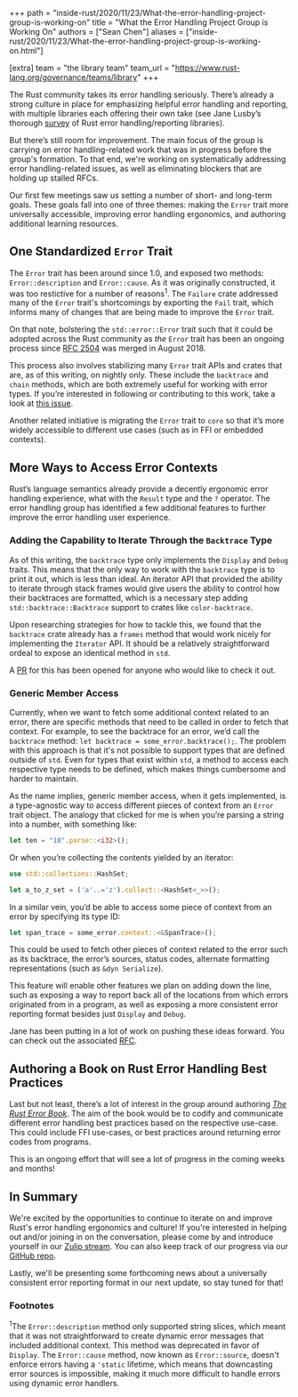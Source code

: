 +++
path = "inside-rust/2020/11/23/What-the-error-handling-project-group-is-working-on"
title = "What the Error Handling Project Group is Working On"
authors = ["Sean Chen"]
aliases = ["inside-rust/2020/11/23/What-the-error-handling-project-group-is-working-on.html"]

[extra]
team = "the library team"
team_url = "https://www.rust-lang.org/governance/teams/library"
+++

The Rust community takes its error handling seriously. There’s already a strong culture in place for emphasizing helpful error handling and reporting, with multiple libraries each offering their own take (see Jane Lusby’s thorough [survey][error_ecosystem_vid] of Rust error handling/reporting libraries).

But there’s still room for improvement. The main focus of the group is carrying on error handling-related work that was in progress before the group's formation. To that end, we're working on systematically addressing error handling-related issues, as well as eliminating blockers that are holding up stalled RFCs.  

Our first few meetings saw us setting a number of short- and long-term goals. These goals fall into one of three themes: making the `Error` trait more universally accessible, improving error handling ergonomics, and authoring additional learning resources. 

## One Standardized `Error` Trait 

The `Error` trait has been around since 1.0, and exposed two methods: `Error::description` and `Error::cause`. As it was originally constructed, it was too restictive for a number of reasons<sup>1</sup>. The `Failure` crate addressed many of the `Error` trait's shortcomings by exporting the `Fail` trait, which informs many of changes that are being made to improve the `Error` trait. 

On that note, bolstering the `std::error::Error` trait such that it could be adopted across the Rust community as _the_ `Error` trait has been an ongoing process since [RFC 2504][rfc2504] was merged in August 2018. 

This process also involves stabilizing many `Error` trait APIs and crates that are, as of this writing, on nightly only. These include the `backtrace` and `chain` methods, which are both extremely useful for working with error types. If you’re interested in following or contributing to this work, take a look at [this issue][core_error_issue].

Another related initiative is migrating the `Error` trait to `core` so that it’s more widely accessible to different use cases (such as in FFI or embedded contexts).

## More Ways to Access Error Contexts

Rust’s language semantics already provide a decently ergonomic error handling experience, what with the `Result` type and the `?` operator. The error handling group has identified a few additional features to further improve the error handling user experience. 

### Adding the Capability to Iterate Through the `Backtrace` Type

As of this writing, the `backtrace` type only implements the `Display` and `Debug` traits. This means that the only way to work with the `backtrace` type is to print it out, which is less than ideal. An iterator API that provided the ability to iterate through stack frames would give users the ability to control how their backtraces are formatted, which is a necessary step adding `std::backtrace::Backtrace` support to crates like `color-backtrace`.

Upon researching strategies for how to tackle this, we found that the `backtrace` crate already has a `frames` method that would work nicely for implementing the `Iterator` API. It should be a relatively straightforward ordeal to expose an identical method in `std`. 

A [PR][backtrace_frames_pr] for this has been opened for anyone who would like to check it out. 

### Generic Member Access

Currently, when we want to fetch some additional context related to an error, there are specific methods that need to be called in order to fetch that context. For example, to see the backtrace for an error, we’d call the `backtrace` method: `let backtrace = some_error.backtrace();`. The problem with this approach is that it's not possible to support types that are defined outside of `std`. Even for types that exist within `std`, a method to access each respective type needs to be defined, which makes things cumbersome and harder to maintain. 

As the name implies, generic member access, when it gets implemented, is a type-agnostic way to access different pieces of context from an `Error` trait object. The analogy that clicked for me is when you’re parsing a string into a number, with something like:

```rust
let ten = "10".parse::<i32>();
```

Or when you’re collecting the contents yielded by an iterator:

```rust
use std::collections::HashSet;

let a_to_z_set = ('a'..='z').collect::<HashSet<_>>();
```

In a similar vein, you’d be able to access some piece of context from an error by specifying its type ID:

```rust
let span_trace = some_error.context::<&SpanTrace>();
```

This could be used to fetch other pieces of context related to the error such as its backtrace, the error’s sources, status codes, alternate formatting representations (such as `&dyn Serialize`).

This feature will enable other features we plan on adding down the line, such as exposing a way to report back all of the locations from which errors originated from in a program, as well as exposing a more consistent error reporting format besides just `Display` and `Debug`. 

Jane has been putting in a lot of work on pushing these ideas forward. You can check out the associated [RFC][gma_rfc].

## Authoring a Book on Rust Error Handling Best Practices

Last but not least, there’s a lot of interest in the group around authoring [_The Rust Error Book_][error_book]. The aim of the book would be to codify and communicate different error handling best practices based on the respective use-case. This could include FFI use-cases, or best practices around returning error codes from programs.

This is an ongoing effort that will see a lot of progress in the coming weeks and months!

## In Summary

We're excited by the opportunities to continue to iterate on and improve Rust's error handling ergonomics and culture! If you're interested in helping out and/or joining in on the conversation, please come by and introduce yourself in our [Zulip stream][zulip]. You can also keep track of our progress via our [GitHub repo][peh_repo].

Lastly, we'll be presenting some forthcoming news about a universally consistent error reporting format in our next update, so stay tuned for that!

### Footnotes

<sup>1</sup>The `Error::description` method only supported string slices, which meant that it was not straightforward to create dynamic error messages that included additional context. This method was deprecated in favor of `Display`. The `Error::cause` method, now known as `Error::source`, doesn't enforce errors having a `'static` lifetime, which means that downcasting error sources is impossible, making it much more difficult to handle errors using dynamic error handlers.

[rfc2504]: https://github.com/rust-lang/rfcs/pull/2504
[core_error_issue]: https://github.com/rust-lang/project-error-handling/issues/3
[error_ecosystem_vid]: https://youtu.be/rAF8mLI0naQ
[gma_rfc]: https://github.com/rust-lang/rfcs/pull/2895
[zulip]: https://rust-lang.zulipchat.com/#narrow/stream/257204-project-error-handling
[peh_repo]: https://github.com/rust-lang/project-error-handling
[backtrace_frames_pr]: https://github.com/rust-lang/rust/pull/78299
[error_book]: https://github.com/rust-lang/project-error-handling/tree/master/the-rust-error-book
